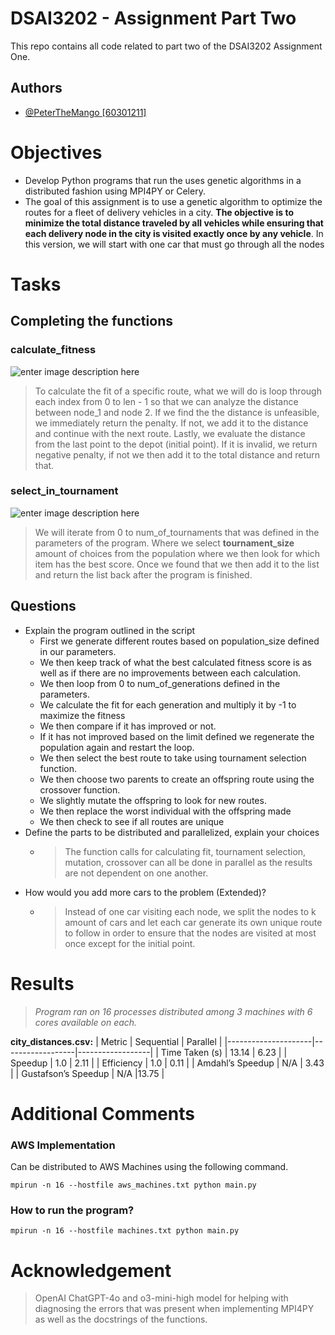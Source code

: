 
# DSAI3202 - Assignment Part Two

This repo contains all code related to part two of the DSAI3202 Assignment One.

## Authors
- [@PeterTheMango [60301211]](https://www.github.com/PeterTheMango)

# Objectives

- Develop Python programs that run the uses genetic algorithms in a distributed fashion using MPI4PY or Celery.
- The goal of this assignment is to use a genetic algorithm to optimize the routes for a fleet of delivery vehicles in a city. **The objective is to minimize the total distance traveled by all vehicles while ensuring that each delivery node in the city is visited exactly once by any vehicle**. In this version, we will start with one car that must go through all the nodes

# Tasks
## Completing the functions
### calculate_fitness
![enter image description here](https://izsf0fvi1i.ufs.sh/f/X2JLT2PTUuxwHrM8sFklmakOBv4Ayi3cjVGbrThYpe8R9LSJ)
> To calculate the fit of a specific route, what we will do is loop through each index from 0 to len - 1 so that we can analyze the distance between node_1 and node 2. If we find the the distance is unfeasible, we immediately return the penalty. If not, we add it to the distance and continue with the next route. Lastly, we evaluate the distance from the last point to the depot (initial point). If it is invalid, we return negative penalty, if not we then add it to the total distance and return that.
### select_in_tournament
![enter image description here](https://izsf0fvi1i.ufs.sh/f/X2JLT2PTUuxwIjWsGfCLZivCU2GXqlArm7KDHWVe4kcjwOJg)
> We will iterate from 0 to num_of_tournaments that was defined in the parameters of the program. Where we select **tournament_size** amount of choices from the population where we then look for which item has the best score. Once we found that we then add it to the list and return the list back after the program is finished.


## Questions

- Explain the program outlined in the script
	- First we generate different routes based on population_size defined in our parameters.
	- We then keep track of what the best calculated fitness score is as well as if there are no improvements between each calculation.
	- We then loop from 0 to num_of_generations defined in the parameters.
	- We calculate the fit for each generation and multiply it by -1 to maximize the fitness
	- We then compare if it has improved or not. 
	- If it has not improved based on the limit defined we regenerate the population again and restart the loop.
	- We then select the best route to take using tournament selection function.
	- We then choose two parents to create an offspring route using the crossover function.
	- We slightly mutate the offspring to look for new routes.
	- We then replace the worst individual with the offspring made
	- We then check to see if all routes are unique
- Define the parts to be distributed and parallelized, explain your choices
	- > The function calls for calculating fit, tournament selection, mutation, crossover can all be done in parallel as the results are not dependent on one another. 
- How would you add more cars to the problem (Extended)? 
	- > Instead of one car visiting each node, we split the nodes to k amount of cars and let each car generate its own unique route to follow in order to ensure that the nodes are visited at most once except for the initial point.

# Results

> *Program ran on 16 processes distributed among 3 machines with 6 cores available on each.*

**city_distances.csv:**
| Metric              | Sequential      | Parallel        |
|---------------------|------------------|------------------|
| Time Taken (s)     | 13.14         | 6.23         |
| Speedup    | 1.0          |  2.11       |
| Efficiency     | 1.0             |   0.11       |
| Amdahl’s Speedup        | N/A             |    3.43   |
| Gustafson’s Speedup         | N/A         |13.75 |



# Additional Comments
### AWS Implementation
Can be distributed to AWS Machines using the following command.

    mpirun -n 16 --hostfile aws_machines.txt python main.py 

### How to run the program?

    mpirun -n 16 --hostfile machines.txt python main.py

# Acknowledgement
> OpenAI ChatGPT-4o and o3-mini-high model for helping with diagnosing the errors that was present when implementing MPI4PY as well as the docstrings of the functions. 